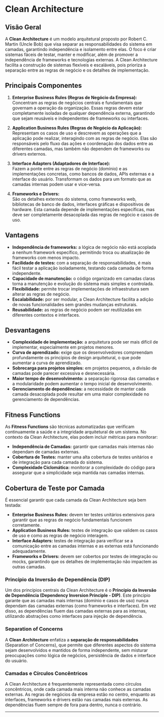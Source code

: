# Clean Architecture

## Visão Geral

A **Clean Architecture** é um modelo arquitetural proposto por Robert C. Martin (Uncle Bob) que visa separar as responsabilidades do sistema em camadas, garantindo independência e isolamento entre elas. O foco é criar sistemas fáceis de testar, manter e modificar, além de promover a independência de frameworks e tecnologias externas. A Clean Architecture facilita a construção de sistemas flexíveis e escaláveis, pois prioriza a separação entre as regras de negócio e os detalhes de implementação.

## Principais Componentes

1. **Enterprise Business Rules (Regras de Negócio da Empresa):**  
   Concentram as regras de negócios centrais e fundamentais que governam a operação da organização. Essas regras devem estar completamente isoladas de qualquer dependência externa, garantindo que sejam reusáveis e independentes de frameworks ou interfaces.

2. **Application Business Rules (Regras de Negócio da Aplicação):**  
   Representam os casos de uso e descrevem as operações que a aplicação pode realizar, interagindo com as regras de negócio. Elas são responsáveis pelo fluxo das ações e coordenação dos dados entre as diferentes camadas, mas também não dependem de frameworks ou drivers externos.

3. **Interface Adapters (Adaptadores de Interface):**  
   Fazem a ponte entre as regras de negócio (domínio) e as implementações concretas, como bancos de dados, APIs externas e a interface do usuário. Transformam os dados para um formato que as camadas internas podem usar e vice-versa.

4. **Frameworks e Drivers:**  
   São os detalhes externos do sistema, como frameworks web, bibliotecas de banco de dados, interfaces gráficas e dispositivos de hardware. Esta camada depende de implementações específicas, mas deve ser completamente desacoplada das regras de negócio e casos de uso.

## Vantagens

- **Independência de frameworks:** a lógica de negócio não está acoplada a nenhum framework específico, permitindo troca ou atualização de frameworks com menos impacto.
- **Facilidade de testes:** com a separação de responsabilidades, é mais fácil testar a aplicação isoladamente, testando cada camada de forma independente.
- **Capacidade de manutenção:** o código organizado em camadas claras torna a manutenção e evolução do sistema mais simples e controlada.
- **Flexibilidade:** permite trocar implementações de infraestrutura sem alterar as regras de negócio.
- **Escalabilidade:** por ser modular, a Clean Architecture facilita a adição de novas funcionalidades sem grandes mudanças estruturais.
- **Reusabilidade:** as regras de negócio podem ser reutilizadas em diferentes contextos e interfaces.

## Desvantagens

- **Complexidade de implementação:** a arquitetura pode ser mais difícil de implementar, especialmente em projetos menores.
- **Curva de aprendizado:** exige que os desenvolvedores compreendam profundamente os princípios de design arquitetural, o que pode aumentar a curva de aprendizado.
- **Sobrecarga para projetos simples:** em projetos pequenos, a divisão de camadas pode parecer excessiva e desnecessária.
- **Maior tempo de desenvolvimento:** a separação rigorosa das camadas e a modularidade podem aumentar o tempo inicial de desenvolvimento.
- **Gerenciamento de dependências:** a necessidade de manter cada camada desacoplada pode resultar em uma maior complexidade no gerenciamento de dependências.

## Fitness Functions

As **Fitness Functions** são técnicas automatizadas que verificam continuamente a saúde e a integridade arquitetural de um sistema. No contexto da Clean Architecture, elas podem incluir métricas para monitorar:

- **Independência de Camadas:** garantir que camadas mais internas não dependam de camadas externas.
- **Cobertura de Testes:** manter uma alta cobertura de testes unitários e de integração para cada camada do sistema.
- **Complexidade Ciclomática:** monitorar a complexidade do código para assegurar que a simplicidade seja mantida nas camadas internas.

## Cobertura de Teste por Camada

É essencial garantir que cada camada da Clean Architecture seja bem testada:

- **Enterprise Business Rules:** devem ter testes unitários extensivos para garantir que as regras de negócio fundamentais funcionem corretamente.
- **Application Business Rules:** testes de integração que validem os casos de uso e como as regras de negócio interagem.
- **Interface Adapters:** testes de integração para verificar se a comunicação entre as camadas internas e as externas está funcionando adequadamente.
- **Frameworks e Drivers:** devem ser cobertos por testes de integração ou mocks, garantindo que os detalhes de implementação não impactem as outras camadas.


### Princípio da Inversão de Dependência (DIP)

Um dos princípios centrais da Clean Architecture é o **Princípio da Inversão de Dependência (Dependency Inversion Principle - DIP)**. Este princípio garante que as camadas mais internas (domínio e casos de uso) nunca dependam das camadas externas (como frameworks e interfaces). Em vez disso, as dependências fluem das camadas externas para as internas, utilizando abstrações como interfaces para injeção de dependência.

### Separation of Concerns

A **Clean Architecture** enfatiza a **separação de responsabilidades** (Separation of Concerns), que permite que diferentes aspectos do sistema sejam desenvolvidos e mantidos de forma independente, sem misturar preocupações como lógica de negócios, persistência de dados e interface do usuário.

### Camadas e Círculos Concêntricos

A Clean Architecture é frequentemente representada como círculos concêntricos, onde cada camada mais interna não conhece as camadas externas. As regras de negócios da empresa estão no centro, enquanto as interfaces, frameworks e drivers estão nas camadas mais externas. As dependências fluem sempre de fora para dentro, nunca o contrário.

---

